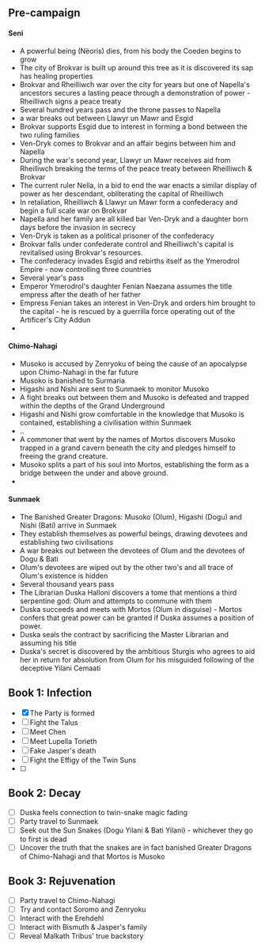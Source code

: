 ## Pre-campaign
#### Seni
- A powerful being (Nëoris) dies, from his body the Coeden begins to grow
- The city of Brokvar is built up around this tree as it is discovered its sap has healing properties
- Brokvar and Rheilliwch war over the city for years but one of Napella's ancestors secures a lasting peace through a demonstration of power - Rheilliwch signs a peace treaty
- Several hundred years pass and the throne passes to Napella
- a war breaks out between Llawyr un Mawr and Esgid
- Brokvar supports Esgid due to interest in forming a bond between the two ruling families
- Ven-Dryk comes to Brokvar and an affair begins between him and Napella
- During the war's second year, Llawyr un Mawr receives aid from Rheilliwch breaking the terms of the peace treaty between Rheilliwch & Brokvar
- The current ruler Nella, in a bid to end the war enacts a similar display of power as her descendant, obliterating the capital of Rheilliwch
- In retaliation, Rheilliwch & Llawyr un Mawr form a confederacy and begin a full scale war on Brokvar
- Napella and her family are all killed bar Ven-Dryk and a daughter born days before the invasion in secrecy
- Ven-Dryk is taken as a political prisoner of the confederacy 
- Brokvar falls under confederate control and Rheilliwch's capital is revitalised using Brokvar's resources.
- The confederacy invades Esgid and rebirths itself as the Ymerodrol Empire - now controlling three countries
- Several year's pass
- Emperor Ymerodrol's daughter Fenian Naezana assumes the title empress after the death of her father 
- Empress Fenian takes an interest in Ven-Dryk and orders him brought to the capital - he is rescued by a guerrilla force operating out of the Artificer's City Addun
- 

#### Chimo-Nahagi
- Musoko is accused by Zenryoku of being the cause of an apocalypse upon Chimo-Nahagi in the far future
- Musoko is banished to Surmaria
- Higashi and Nishi are sent to Sunmaek to monitor Musoko
- A fight breaks out between them and Musoko is defeated and trapped within the depths of the Grand Underground
- Higashi and Nishi grow comfortable in the knowledge that Musoko is contained, establishing a civilisation within Sunmaek
- ..
- A commoner that went by the names of Mortos discovers Musoko trapped in a grand cavern beneath the city and pledges himself to freeing the grand creature.
- Musoko splits a part of his soul into Mortos, establishing the form as a bridge between the under and above ground.
- 
#### Sunmaek
- The Banished Greater Dragons: Musoko (Olum), Higashi (Dogu) and Nishi (Bati) arrive in Sunmaek
- They establish themselves as powerful beings, drawing devotees and establishing two civilisations
- A war breaks out between the devotees of Olum and the devotees of Dogu & Bati
- Olum's devotees are wiped out by the other two's and all trace of Olum's existence is hidden
- Several thousand years pass
- The Librarian Duska Halloni discovers a tome that mentions a third serpentine god: Olum and attempts to commune with them
- Duska succeeds and meets with Mortos (Olum in disguise) - Mortos confers that great power can be granted if Duska assumes a position of power.
- Duska seals the contract by sacrificing the Master Librarian and assuming his title
- Duska's secret is discovered by the ambitious Sturgis who agrees to aid her in return for absolution from Olum for his misguided following of the deceptive Yilani Cemaati
## Book 1: Infection
- [x] The Party is formed
- [ ] Fight the Talus
- [ ] Meet Chen
- [ ] Meet Lupella Torieth
- [ ] Fake Jasper's death
- [ ] Fight the Effigy of the Twin Suns
- [ ] 

## Book 2:  Decay
- [ ] Duska feels connection to twin-snake magic fading
- [ ] Party travel to Sunmaek
- [ ] Seek out the Sun Snakes (Dogu Yilani & Bati Yilani) - whichever they go to first is dead
- [ ] Uncover the truth that the snakes are in fact banished Greater Dragons of Chimo-Nahagi and that Mortos is Musoko

## Book 3:  Rejuvenation
- [ ] Party travel to Chimo-Nahagi
- [ ] Try and contact Soromo and Zenryoku
- [ ] Interact with the Erehdehl
- [ ] Interact with Bismuth & Jasper's family
- [ ] Reveal Malkath Tribus' true backstory 